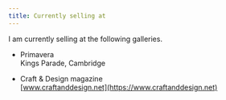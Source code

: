 ```yaml
---
title: Currently selling at
---
```


I am currently selling at the following galleries.

- Primavera   
  Kings Parade, Cambridge

- Craft & Design magazine  
  [www.craftanddesign.net](https://www.craftanddesign.net)
